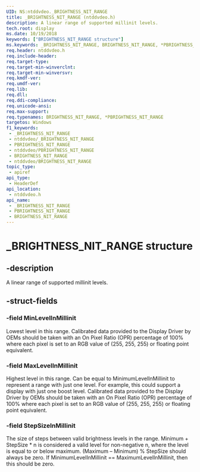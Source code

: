 ```yaml
---
UID: NS:ntddvdeo._BRIGHTNESS_NIT_RANGE
title: _BRIGHTNESS_NIT_RANGE (ntddvdeo.h)
description: A linear range of supported millinit levels.
tech.root: display
ms.date: 10/19/2018
keywords: ["BRIGHTNESS_NIT_RANGE structure"]
ms.keywords: _BRIGHTNESS_NIT_RANGE, BRIGHTNESS_NIT_RANGE, *PBRIGHTNESS_NIT_RANGE,
req.header: ntddvdeo.h
req.include-header: 
req.target-type: 
req.target-min-winverclnt: 
req.target-min-winversvr: 
req.kmdf-ver: 
req.umdf-ver: 
req.lib: 
req.dll: 
req.ddi-compliance: 
req.unicode-ansi: 
req.max-support: 
req.typenames: BRIGHTNESS_NIT_RANGE, *PBRIGHTNESS_NIT_RANGE
targetos: Windows
f1_keywords:
 - _BRIGHTNESS_NIT_RANGE
 - ntddvdeo/_BRIGHTNESS_NIT_RANGE
 - PBRIGHTNESS_NIT_RANGE
 - ntddvdeo/PBRIGHTNESS_NIT_RANGE
 - BRIGHTNESS_NIT_RANGE
 - ntddvdeo/BRIGHTNESS_NIT_RANGE
topic_type:
 - apiref
api_type:
 - HeaderDef
api_location:
 - ntddvdeo.h
api_name:
 - _BRIGHTNESS_NIT_RANGE
 - PBRIGHTNESS_NIT_RANGE
 - BRIGHTNESS_NIT_RANGE
---
```


# _BRIGHTNESS_NIT_RANGE structure


## -description

A linear range of supported millinit levels.

## -struct-fields

### -field MinLevelInMillinit

Lowest level in this range. Calibrated data provided to the Display Driver by OEMs should be taken with an On Pixel Ratio (OPR) percentage of 100% where each pixel is set to an RGB value of (255, 255, 255) or floating point equivalent.

### -field MaxLevelInMillinit

Highest level in this range. Can be equal to MinimumLevelInMillinit to represent a range with just one level. For example, this could support a display with just one boost level.  Calibrated data provided to the Display Driver by OEMs should be taken with an On Pixel Ratio (OPR) percentage of 100% where each pixel is set to an RGB value of (255, 255, 255) or floating point equivalent.

### -field StepSizeInMillinit

The size of steps between valid brightness levels in the range. Minimum + StepSize * n is considered a valid level for non-negative n, where the level is equal to or below maximum. (Maximum – Minimum) % StepSize should always be zero. If MinimumLevelInMillinit == MaximumLevelInMillinit, then this should be zero.

